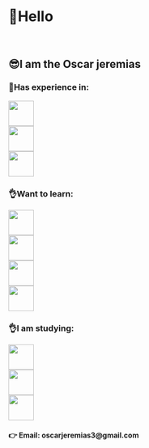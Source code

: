 <h1> &#x1F44B;Hello</h1>
<br />
<h2>&#x1F60E;I am the <strong>Oscar jeremias</strong></h2>

<h3>&#x1F6B6;Has experience in:</h3>

<img src="https://img.icons8.com/color/96/000000/javascript--v1.png" width="50px"/>
<br />
<img src="https://img.icons8.com/color/96/000000/css3.png" width="50px"/>
<br />
<img src="https://img.icons8.com/color/96/000000/html-5.png" width="50px"/>
<br />

<h3>&#x1F44C;Want to learn:</h3>
<img src="https://img.icons8.com/color/96/000000/nodejs.png" width="50px"/>
<br />
<img src="https://img.icons8.com/color/96/000000/python.png" width="50px"/>
<br />
<img src="https://img.icons8.com/fluency/96/000000/mysql-logo.png" width="50px"/>
<br />
<img src="https://img.icons8.com/color/96/000000/react-native.png" width="50px"/>
<h3>&#x1F44C;I am studying:</h3>

<img src="https://img.icons8.com/color/96/000000/javascript--v1.png" width="50px"/>
<br />
<img src="https://img.icons8.com/color/96/000000/css3.png" width="50px"/>
<br />
<img src="https://img.icons8.com/color/96/000000/html-5.png" width="50px"/>
<br />

<h4>&#x1F449; Email: oscarjeremias3@gmail.com</h4>

